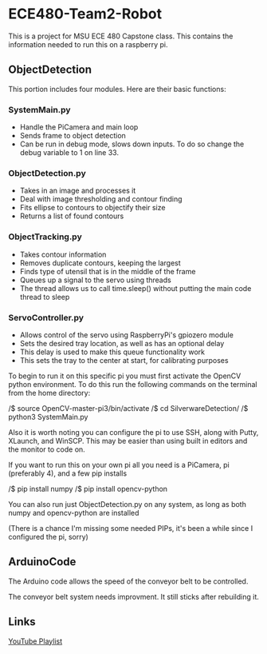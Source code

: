 # ECE480-Team2-Robot

This is a project for MSU ECE 480 Capstone class. This contains the information needed to run this on a raspberry pi.

## ObjectDetection

This portion includes four modules. Here are their basic functions:

### SystemMain.py
- Handle the PiCamera and main loop
- Sends frame to object detection
- Can be run in debug mode, slows down inputs. To do so change the debug variable to 1 on line 33.

### ObjectDetection.py
- Takes in an image and processes it
- Deal with image thresholding and contour finding
- Fits ellipse to contours to objectify their size
- Returns a list of found contours

### ObjectTracking.py
- Takes contour information
- Removes duplicate contours, keeping the largest
- Finds type of utensil that is in the middle of the frame
- Queues up a signal to the servo using threads
- The thread allows us to call time.sleep() without putting the main code thread to sleep

### ServoController.py
- Allows control of the servo using RaspberryPi's gpiozero module
- Sets the desired tray location, as well as has an optional delay
- This delay is used to make this queue functionality work
- This sets the tray to the center at start, for calibrating purposes

To begin to run it on this specific pi you must first activate the OpenCV python environment.
To do this run the following commands on the terminal from the home directory:

/$ source OpenCV-master-pi3/bin/activate
/$ cd SilverwareDetection/
/$ python3 SystemMain.py

Also it is worth noting you can configure the pi to use SSH, along with Putty, XLaunch, and WinSCP. This may be
easier than using built in editors and the monitor to code on.

If you want to run this on your own pi all you need is a PiCamera, pi (preferably 4), and a few pip installs

/$ pip install numpy
/$ pip install opencv-python

You can also run just ObjectDetection.py on any system, as long as both numpy and opencv-python are installed

(There is a chance I'm missing some needed PIPs, it's been a while since I configured the pi, sorry)

## ArduinoCode

The Arduino code allows the speed of the conveyor belt to be controlled.

The conveyor belt system needs improvment. It still sticks after rebuilding it.

## Links
[YouTube Playlist](https://www.youtube.com/playlist?list=PLnDNTc2u1OkN70uiq_mDI1dUAa3VBpEik)



